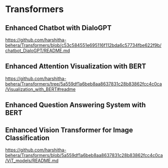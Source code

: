 # Transformers

## Enhanced Chatbot with DialoGPT
https://github.com/harshitha-behera/Transformers/blob/c53c584551e695116f112bda6c57734fbe622f9b/chatbot_DialoGPT/README.md

## Enhanced Attention Visualization with BERT
https://github.com/harshitha-behera/Transformers/tree/5a559df1a6beb8aa8637831c28b83862fcc4c0ca/Visualization_with_BERT#readme

## Enhanced Question Answering System with BERT

## Enhanced Vision Transformer for Image Classification
https://github.com/harshitha-behera/Transformers/blob/5a559df1a6beb8aa8637831c28b83862fcc4c0ca/ViT_models/README.md


